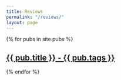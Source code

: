 ```yaml
---
title: Reviews
permalink: "/reviews/"
layout: page
---
```


{% for pubs in site.pubs %}
  <h2>
    <a href="{{ pubs.url }}">
      {{ pub.title }} - {{ pub.tags }}
    </a>
  </h2>
{% endfor %}


[jekyll-organization]: https://github.com/jekyll